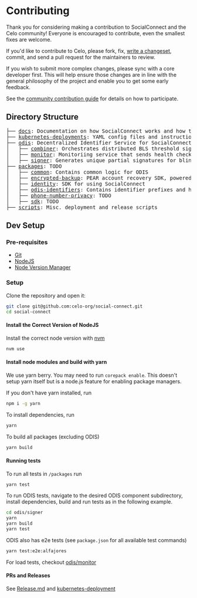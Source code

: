 # Contributing

Thank you for considering making a contribution to SocialConnect and the Celo community!
Everyone is encouraged to contribute, even the smallest fixes are welcome.

If you'd like to contribute to Celo, please fork, fix, [write a changeset](../RELEASE.md), commit, and send a pull request for the maintainers to review.

If you wish to submit more complex changes, please sync with a core developer first.
This will help ensure those changes are in line with the general philosophy of the project
and enable you to get some early feedback.

See the [community contribution guide](https://docs.celo.org/community/contributing) for details on how to participate.

## Directory Structure

<pre>
├── <a href="./docs">docs</a>: Documentation on how SocialConnect works and how to use it
├── <a href="./kubernetes-deployments">kubernetes-deployments</a>: YAML config files and instructions for ODIS deployment
├── <a href="./odis">odis</a>: Decentralized Identifier Service for SocialConnect
│   ├── <a href="./odis/combiner">combiner</a>: Orchestrates distributed BLS threshold signing with the set of ODIS signers - requests and combines partial signatures.
│   ├── <a href="./odis/monitor">monitor</a>: Monitoriing service that sends health checks to deployed ODIS instances. Also contains code for load testing.
│   ├── <a href="./odis/signer">signer</a>: Generates unique partial signatures for blinded messages
├── <a href="./packages">packages</a>: TODO
│   ├── <a href="./packages/common">common</a>: Contains common logic for ODIS
│   ├── <a href="./packages/encrypted-backup">encrypted-backup</a>: PEAR account recovery SDK, powered by ODIS.
│   ├── <a href="./packages/identity">identity</a>: SDK for using SocialConnect
│   ├── <a href="./packages/odis-identifiers">odis-identifiers</a>: Contains identifier prefixes and hashing functions for ODIS
│   ├── <a href="./packages/phone-number-privacy">phone-number-privacy</a>: TODO
│   ├── <a href="./packages/sdk">sdk</a>: TODO
├── <a href="./scripts">scripts</a>: Misc. deployment and release scripts
</pre>

## Dev Setup

### Pre-requisites

* [Git](https://git-scm.com/downloads)
* [NodeJS](https://nodejs.org/en/download/)
* [Node Version Manager](https://github.com/nvm-sh/nvm)

### Setup

Clone the repository and open it:

```bash
git clone git@github.com:celo-org/social-connect.git
cd social-connect
```

#### Install the Correct Version of NodeJS

Install the correct node version with [nvm](https://github.com/nvm-sh/nvm)

```bash
nvm use
```

#### Install node modules and build with yarn

We use yarn berry. You may need to run `corepack enable`. This doesn't setup yarn itself but is a node.js feature for enabling package managers.

If you don't have yarn installed, run

```bash
npm i -g yarn
```

To install dependencies, run

```bash
yarn
```

To build all packages (excluding ODIS)

```bash
yarn build
```

#### Running tests

To run all tests in `/packages` run

```bash
yarn test
```

To run ODIS tests, navigate to the desired ODIS component subdirectory, install dependencies, build and run tests as in the following example.

```bash
cd odis/signer
yarn
yarn build
yarn test
````

ODIS also has e2e tests (see `package.json` for all available test commands)

```bash
yarn test:e2e:alfajores
```

For load tests, checkout [odis/monitor](../odis/monitor/README.md)

#### PRs and Releases

See [Release.md](../RELEASE.md) and [kubernetes-deployment](/kubernetes-deployment)
